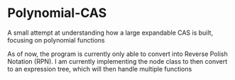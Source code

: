 # Polynomial-CAS
A small attempt at understanding how a large expandable CAS is built, focusing on polynomial functions

As of now, the program is currently only able to convert into Reverse Polish Notation (RPN).
I am currently implementing the node class to then convert to an expression tree, which will then handle multiple functions
